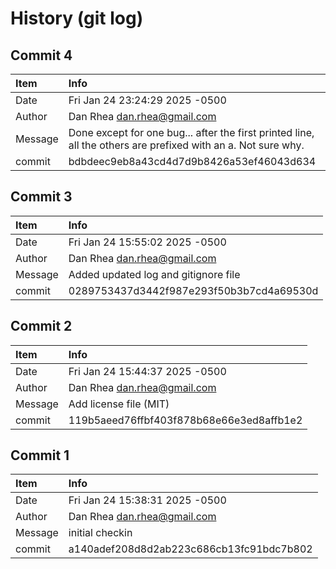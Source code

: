 # History (git log)


## Commit 4 
| Item | Info | 
| :--- | :--- |
| Date | Fri Jan 24 23:24:29 2025 -0500 |
| Author | Dan Rhea <dan.rhea@gmail.com> |
| Message | Done except for one bug... after the first printed line, all the others are prefixed with an a. Not sure why. |
| commit | bdbdeec9eb8a43cd4d7d9b8426a53ef46043d634 |


## Commit 3 
| Item | Info | 
| :--- | :--- |
| Date | Fri Jan 24 15:55:02 2025 -0500 |
| Author | Dan Rhea <dan.rhea@gmail.com> |
| Message | Added updated log and gitignore file |
| commit | 0289753437d3442f987e293f50b3b7cd4a69530d |


## Commit 2 
| Item | Info | 
| :--- | :--- |
| Date | Fri Jan 24 15:44:37 2025 -0500 |
| Author | Dan Rhea <dan.rhea@gmail.com> |
| Message | Add license file (MIT) |
| commit | 119b5aeed76ffbf403f878b68e66e3ed8affb1e2 |


## Commit 1 
| Item | Info | 
| :--- | :--- |
| Date | Fri Jan 24 15:38:31 2025 -0500 |
| Author | Dan Rhea <dan.rhea@gmail.com> |
| Message | initial checkin |
| commit | a140adef208d8d2ab223c686cb13fc91bdc7b802 |
